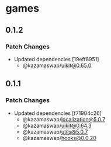 # games

## 0.1.2

### Patch Changes

- Updated dependencies [19eff8951]
  - @kazamaswap/uikit@0.65.0

## 0.1.1

### Patch Changes

- Updated dependencies [f71904c26]
  - @kazamaswap/localization@5.0.7
  - @kazamaswap/uikit@0.64.3
  - @kazamaswap/utils@5.0.7
  - @kazamaswap/hooks@0.0.20
